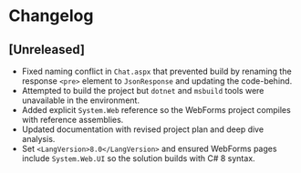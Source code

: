 # Changelog

## [Unreleased]
- Fixed naming conflict in `Chat.aspx` that prevented build by renaming the response `<pre>` element to `JsonResponse` and updating the code-behind.
- Attempted to build the project but `dotnet` and `msbuild` tools were unavailable in the environment.
- Added explicit `System.Web` reference so the WebForms project compiles with reference assemblies.
- Updated documentation with revised project plan and deep dive analysis.
- Set `<LangVersion>8.0</LangVersion>` and ensured WebForms pages include `System.Web.UI` so the solution builds with C# 8 syntax.
